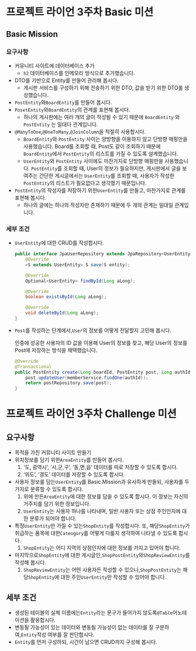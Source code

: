 # 프로젝트 라이언 3주차 Basic 미션

## Basic Mission

### 요구사항

- 커뮤니티 사이트에 데이터베이스 추가
    - `h2` 데이터베이스를 인메모리 방식으로 추가했습니다.
- DTO를 기반으로 Entity를 만들어 관리해 봅시다.
    - 게시판 서비스를 구성하기 위해 전송하기 위한 DTO, 값을 받기 위한 DTO를 생성했습니다.
- `PostEntity`와`BoardEntity`를 만들어 봅시다.
- `PosetEntity`와`BoardEntity`의 관계를 표현해 봅시다.
    - 하나의 게시판에는 여러 개의 글이 작성될 수 있기 때문에 `BoardEntity` 와 `PostEntity` 는 일대다 관계입니다.
- `@ManyToOne`,`@OneToMany`,`@JoinColumn`을 적절히 사용합시다.
    - `BoardEntity`와 `PostEntity` 사이는 양방향을 이용하지 않고 단방향 매핑만을 사용했습니다. Board를 조회할 때, Post도 같이 조회하기 때문에 `BoardEntity`에서 `PostEntity`의 리스트를 가질 수 있도록 설계했습니다.
    - `UserEntity`와 `PostEntity` 사이에도 마찬가지로 단방향 매핑만을 사용했습니다. `PostEntity`를 조회할 때, User의 정보가 필요하지만, 게시판에서 글을 보여주는 간단한 게시글에서는 `UserEntity`를 조회할 때, 사용자가 작성한 `PostEntity`의 리스트가 필요없다고 생각했기 때문입니다.
- `PostEntity`의 작성자를 저장하기 위한`UserEntity`를 만들고, 마찬가지로 관계를 표현해 봅시다.
    - 하나의 글에는 하나의 작성자만 존재하기 때문에 두 개의 관계는 일대일 관계입니다.

### 세부 조건

- `UserEntity`에 대한 CRUD를 작성합시다.

    ```java
    public interface JpaUserRepository extends JpaRepository<UserEntity, Long> {
    	@Override
    	<S extends UserEntity> S save(S entity);
    
    	@Override
    	Optional<UserEntity> findById(Long aLong);
    
    	@Override
    	boolean existsById(Long aLong);
    
    	@Override
    	void deleteById(Long aLong);
    }
    ```

- `Post`를 작성하는 단계에서,`User`의 정보를 어떻게 전달할지 고민해 봅시다.

  인증에 성공한 사용자의 ID 값을 이용해 User의 정보를 찾고, 해당 User의 정보를 Post에 저장하는 방식을 채택했습니다.

    ```java
    @Override
    @Transactional
    public PostEntity create(Long boardId, PostEntity post, Long authId) {
    	post.updateUser(memberService.findOne(authId));
    	return postRepository.save(post);
    }
   ```

# 프로젝트 라이언 3주차 Challenge 미션

## 요구사항

- 목적을 가진 커뮤니티 사이트 만들기
- 위치정보를 담기 위한`AreaEntity`를 만들어 봅시다.
    1. ‘도, 광역시’, ‘시,군,구’, ‘동,면,읍’ 데이터를 따로 저장할 수 있도록 합시다.
    2. ‘위도’, ‘경도’ 데이터를 저장할 수 있도록 합시다.
- 사용자 정보를 담는`UserEntity`를 Basic Mission과 유사하게 만들되, 사용자를 두가지로 분류할 수 있도록 합시다.
    1. 위에 만든`AreaEntity`에 대한 정보를 담을 수 있도록 합시다. 이 정보는 자신의 거주지를 담기 위한 정보입니다.
    2. `UserEntity`는 사용자 하나를 나타내며, 일반 사용자 또는 상점 주인인지에 대한 분류가 되어야 합니다.
- 특정`UserEntity`만 가질 수 있는`ShopEntity`를 작성합시다. 또, 해당`ShopEntity`가 취급하는 품목에 대한`Cateogory`를 어떻게 다룰지 생각하여 나타낼 수 있도록 합시다.
    1. `ShopEntity`는 어디 지역의 상점인지에 대한 정보를 가지고 있어야 합니다.
- 마지막으로`ShopEntity`에 대한 게시글인,`ShopPostEntity`와`ShopReviewEntity`를 작성해 봅시다.
    1. `ShopReviewEntity`는 어떤 사용자든 작성할 수 있으나,`ShopPostEntity`는 해당`ShopEntity`에 대한 주인`UserEntity`만 작성할 수 있어야 합니다.

## 세부 조건

- 생성된 테이블의 실제 이름에는`Entity`라는 문구가 들어가지 않도록`@Table`어노테이션을 활용합시다.
- 변동될 가능성이 있는 데이터와 변동될 가능성이 없는 데이터를 잘 구분하여,`Entity`작성 여부를 잘 판단합시다.
- `Entity`를 먼저 구성하되, 시간이 남으면 CRUD까지 구성해 봅시다.
